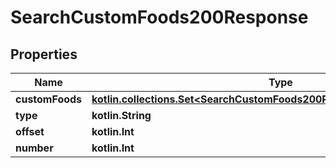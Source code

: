 
# SearchCustomFoods200Response

## Properties
Name | Type | Description | Notes
------------ | ------------- | ------------- | -------------
**customFoods** | [**kotlin.collections.Set&lt;SearchCustomFoods200ResponseCustomFoodsInner&gt;**](SearchCustomFoods200ResponseCustomFoodsInner.md) |  | 
**type** | **kotlin.String** |  | 
**offset** | **kotlin.Int** |  | 
**number** | **kotlin.Int** |  | 




